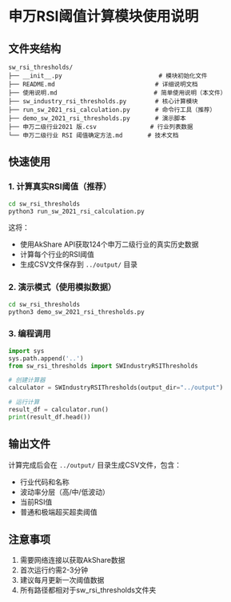 # 申万RSI阈值计算模块使用说明

## 文件夹结构

```
sw_rsi_thresholds/
├── __init__.py                           # 模块初始化文件
├── README.md                            # 详细说明文档
├── 使用说明.md                           # 简单使用说明（本文件）
├── sw_industry_rsi_thresholds.py        # 核心计算模块
├── run_sw_2021_rsi_calculation.py       # 命令行工具（推荐）
├── demo_sw_2021_rsi_thresholds.py       # 演示脚本
├── 申万二级行业2021 版.csv               # 行业列表数据
└── 申万二级行业 RSI 阈值确定方法.md       # 技术文档
```

## 快速使用

### 1. 计算真实RSI阈值（推荐）

```bash
cd sw_rsi_thresholds
python3 run_sw_2021_rsi_calculation.py
```

这将：
- 使用AkShare API获取124个申万二级行业的真实历史数据
- 计算每个行业的RSI阈值
- 生成CSV文件保存到 `../output/` 目录

### 2. 演示模式（使用模拟数据）

```bash
cd sw_rsi_thresholds
python3 demo_sw_2021_rsi_thresholds.py
```

### 3. 编程调用

```python
import sys
sys.path.append('..')
from sw_rsi_thresholds import SWIndustryRSIThresholds

# 创建计算器
calculator = SWIndustryRSIThresholds(output_dir="../output")

# 运行计算
result_df = calculator.run()
print(result_df.head())
```

## 输出文件

计算完成后会在 `../output/` 目录生成CSV文件，包含：
- 行业代码和名称
- 波动率分层（高/中/低波动）
- 当前RSI值
- 普通和极端超买超卖阈值

## 注意事项

1. 需要网络连接以获取AkShare数据
2. 首次运行约需2-3分钟
3. 建议每月更新一次阈值数据
4. 所有路径都相对于sw_rsi_thresholds文件夹